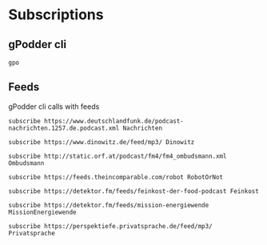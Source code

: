 
# Subscriptions

## gPodder cli
`gpo`

## Feeds
gPodder cli calls with feeds

`subscribe https://www.deutschlandfunk.de/podcast-nachrichten.1257.de.podcast.xml Nachrichten`

`subscribe https://www.dinowitz.de/feed/mp3/ Dinowitz`

`subscribe http://static.orf.at/podcast/fm4/fm4_ombudsmann.xml Ombudsmann`

`subscribe https://feeds.theincomparable.com/robot RobotOrNot`

`subscribe https://detektor.fm/feeds/feinkost-der-food-podcast Feinkost`

`subscribe https://detektor.fm/feeds/mission-energiewende MissionEnergiewende`

`subscribe https://perspektiefe.privatsprache.de/feed/mp3/ Privatsprache`